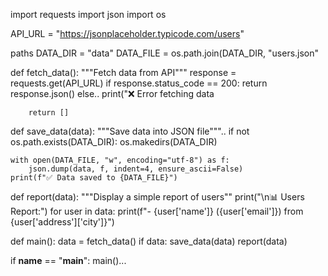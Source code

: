 import requests
import json
import os

API_URL = "https://jsonplaceholder.typicode.com/users"

 paths
DATA_DIR = "data"
DATA_FILE = os.path.join(DATA_DIR, "users.json"

def fetch_data():
    """Fetch data from API"""
    response = requests.get(API_URL)
    if response.status_code == 200:
        return response.json()
    else..
        print("❌ Error fetching data
        
        return []

def save_data(data):
    """Save data into JSON file"""..
    if not os.path.exists(DATA_DIR):
        os.makedirs(DATA_DIR)

    with open(DATA_FILE, "w", encoding="utf-8") as f:
        json.dump(data, f, indent=4, ensure_ascii=False)
    print(f"✅ Data saved to {DATA_FILE}")

def report(data):
    """Display a simple report of users""
    print("\n📊 Users Report:")
    for user in data:
        print(f"- {user['name']} ({user['email']}) from {user['address']['city']}")

def main():
    data = fetch_data()
    if data:
        save_data(data)
        report(data)

if __name__ == "__main__":
    main()...
